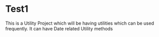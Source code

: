 # Test1
This is a Utility Project which will be having utilities which can be used frequently.
It can have  Date related Utility methods

